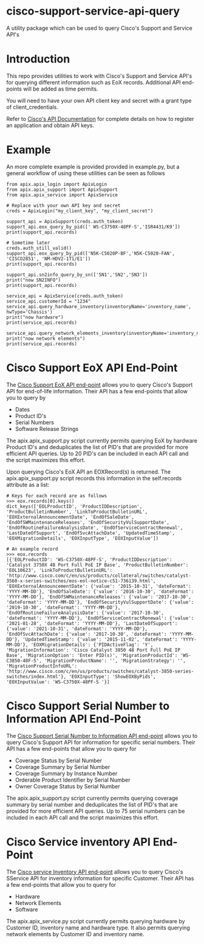 # cisco-support-service-api-query

A utility package which can be used to query Cisco's Support and Service API's

# Introduction

This repo provides utilities to work with Cisco's Support and Service  API's
for querying different information such as EoX records. Additional API end-points
will be added as time permits.

You will need to have your own API client key and secret with a grant type of
client_credentials.

Refer to [Cisco's API Documentation](https://developer.cisco.com/docs/support-apis/)
for complete details on how to register an application and obtain API keys.

# Example

An more complete example is provided provided in example.py, but a general workflow
of using these utilities can be seen as follows

```
from apix.apix_login import ApixLogin
from apix.apix_support import ApixSupport
from apix.apix_service import ApixService

# Replace with your own API key and secret
creds = ApixLogin("my_client_key", "my_client_secret")

support_api = ApixSupport(creds.auth_token)
support_api.eox_query_by_pid([' WS-C3750X-48PF-S','ISR4431/K9'])
print(support_api.records)

# Sometime later
creds.auth_still_valid()
support_api.eox_query_by_pid(['N5K-C5020P-BF','N5K-C5020-FAN', 'CISCO2851', 'NM-HDV2-1T1/E1'])
print(support_api.records)

support_api.sn2info_query_by_sn(['SN1','SN2','SN3'])
print("now SN2INFO")
print(support_api.records)

service_api = ApixService(creds.auth_token)
service_api.customerId = "1234"
service_api.query_hardware_inventory(inventoryName='inventory_name', hwType='Chassis')
print("now hardware")
print(service_api.records)

service_api.query_network_elements_inventory(inventoryName='inventory_name')
print("now network elements")
print(service_api.records)
```

# Cisco Support EoX API End-Point

The [Cisco Support EoX API end-point](https://developer.cisco.com/docs/support-apis/#!eox) allows you to query Cisco's Support API for end-of-life information. Their API
has a few end-points that allow you to query by

- Dates
- Product ID's
- Serial Numbers
- Software Release Strings

The apix.apix_support.py script currently permits querying EoX by hardware Product ID's and
deduplicates the list of PID's that are provided for more efficient API queries. Up
to 20 PID's can be included in each API call and the script maximizes this effort.

Upon querying Cisco's EoX API an EOXRecord(s) is returned. The apix.apix_support.py script
records this information in the self.records attribute as a list:

```
# Keys for each record are as follows
>>> eox.records[0].keys()
dict_keys(['EOLProductID', 'ProductIDDescription', 'ProductBulletinNumber', 'LinkToProductBulletinURL', 'EOXExternalAnnouncementDate', 'EndOfSaleDate', 'EndOfSWMaintenanceReleases', 'EndOfSecurityVulSupportDate', 'EndOfRoutineFailureAnalysisDate', 'EndOfServiceContractRenewal', 'LastDateOfSupport', 'EndOfSvcAttachDate', 'UpdatedTimeStamp', 'EOXMigrationDetails', 'EOXInputType', 'EOXInputValue'])

# An example record
>>> eox.records
[{'EOLProductID': 'WS-C3750X-48PF-S', 'ProductIDDescription': 'Catalyst 3750X 48 Port Full PoE IP Base', 'ProductBulletinNumber': 'EOL10623', 'LinkToProductBulletinURL': 'http://www.cisco.com/c/en/us/products/collateral/switches/catalyst-3560-x-series-switches/eos-eol-notice-c51-736139.html', 'EOXExternalAnnouncementDate': {'value': '2015-10-31', 'dateFormat': 'YYYY-MM-DD'}, 'EndOfSaleDate': {'value': '2016-10-30', 'dateFormat': 'YYYY-MM-DD'}, 'EndOfSWMaintenanceReleases': {'value': '2017-10-30', 'dateFormat': 'YYYY-MM-DD'}, 'EndOfSecurityVulSupportDate': {'value': '2019-10-30', 'dateFormat': 'YYYY-MM-DD'}, 'EndOfRoutineFailureAnalysisDate': {'value': '2017-10-30', 'dateFormat': 'YYYY-MM-DD'}, 'EndOfServiceContractRenewal': {'value': '2021-01-28', 'dateFormat': 'YYYY-MM-DD'}, 'LastDateOfSupport': {'value': '2021-10-31', 'dateFormat': 'YYYY-MM-DD'}, 'EndOfSvcAttachDate': {'value': '2017-10-30', 'dateFormat': 'YYYY-MM-DD'}, 'UpdatedTimeStamp': {'value': '2015-11-02', 'dateFormat': 'YYYY-MM-DD'}, 'EOXMigrationDetails': {'PIDActiveFlag': 'Y', 'MigrationInformation': 'Cisco Catalyst 3850 48 Port Full PoE IP Base', 'MigrationOption': 'Enter PID(s)', 'MigrationProductId': 'WS-C3850-48F-S', 'MigrationProductName': '', 'MigrationStrategy': '', 'MigrationProductInfoURL': 'http://www.cisco.com/c/en/us/products/switches/catalyst-3850-series-switches/index.html'}, 'EOXInputType': 'ShowEOXByPids', 'EOXInputValue': 'WS-C3750X-48PF-S '}]
```
# Cisco Support Serial Number to Information API End-Point

The [Cisco Support Serial Number to Information API end-point](https://developer.cisco.com/docs/support-apis/#!serial-number-to-information/introduction) allows you to query Cisco's Support API for information for specific serial numbers. Their API
has a few end-points that allow you to query for

- Coverage Status by Serial Number
- Coverage Summary by Serial Number
- Coverage Summary by Instance Number
- Orderable Product Identifier by Serial Number
- Owner Coverage Status by Serial Number

The apix.apix_support.py script currently permits querying coverage summary by serial number
and deduplicates the list of PID's that are provided for more efficient API queries. Up
to 75 serial numbers can be included in each API call and the script maximizes this effort.

# Cisco Service inventory API End-Point

The [Cisco service Inventory API end-point](https://developer.cisco.com/docs/service-apis/#!inventory/inventory) allows you to query Cisco's SService API for inventory information for specific Customer. Their API
has a few end-points that allow you to query for

- Hardware
- Network Elements
- Software

The apix.apix_service.py script currently permits querying hardware by Customer ID, inventory name
and hardware type.  It also permits querying network elements by Customer ID and inventory name.
